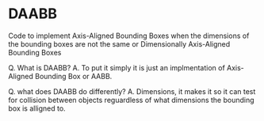 # DAABB
Code to implement Axis-Aligned Bounding Boxes when the dimensions of the bounding boxes are not the same or Dimensionally Axis-Aligned Bounding Boxes

Q. What is DAABB?
A. To put it simply it is just an implmentation of Axis-Aligned Bounding Box or AABB.


Q. what does DAABB do differently?
A. Dimensions, it makes it so it can test for collision between objects reguardless of what dimensions the bounding box is alligned to.
